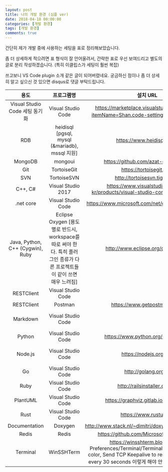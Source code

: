 ```yaml
---
layout: post
title: 나의 개발 환경 (심플 ver)
date: 2018-04-18 00:00:00
categories: [개발 환경]
tags: [개발 환경]
comments: true
---
```


간단히 제가 개발 중에 사용하는 세팅을 표로 정리해보았습니다.

좀 더 상세하게 적으려면 표 형식이 잘 안어울려서, 간략한 표로 우선 보여드리고 별도의 글로 분리 작성하겠습니다. (특히 이클립스가 세팅이 훨씬 복잡)

쓰고보니 VS Code plugin 소개 같은 글이 되어버렸네요. 궁금하신 점이나 좀 더 상세히 알고 싶으신 것 있으면 disqus로 댓글 부탁드립니다.

|용도|프로그램명|설치 URL|플러그인|테마|
|:---:|:---:|:---:|:---:|:---:|
|Visual Studio Code 세팅 동기화|Visual Studio Code|https://marketplace.visualstudio.com/items?itemName=Shan.code-settings-sync, [언어 설정](http://igotit.tistory.com/entry/Visual-Studio-Code-UI-%EC%96%B8%EC%96%B4-%EB%B3%80%EA%B2%BD)||Monokai|
|RDB|heidisql [pgsql, mysql (&mariadb), mssql 지원]|https://www.heidisql.com/|||
|MongoDB|mongoui|https://github.com/azat-co/mongoui|||
|Git|TortoiseGit|https://tortoisegit.org/|||
|SVN|TortoiseSVN|http://tortoisesvn.tigris.org/|||
|C++, C#|Visual Studio 2017|https://www.visualstudio.com/ko-kr/products/visual-studio-community-vs.aspx|[ProductivityPowerTools](https://jacking75.github.io/VS_Productivity_Power_Tools/)|Monokai|
|.net core|Visual Studio Code|https://www.microsoft.com/net/download/windows|https://marketplace.visualstudio.com/items?itemName=doggy8088.netcore-extension-pack|||
|Java, Python, C++ (Cygwin), Ruby|Eclipse Oxygen [용도별로 반드시, workspace를 따로 써야 한다. 특히 플러그인 종류가 다른 프로젝트들이 같이 쓰면 매우 느려짐]|http://www.eclipse.org/downloads/|Dev Style - Aka Darkest Theme, [Ansi Escape in Consol](https://marketplace.eclipse.org/content/ansi-escape-console), [CheckStyle](http://lahuman.jabsiri.co.kr/158), https://www.lesstif.com/pages/viewpage.action?pageId=39126240, [Lombok](https://projectlombok.org/)|[Sublime Text Monokai Extend](https://github.com/eclipse-color-theme/eclipse-color-theme/blob/master/com.github.eclipsecolortheme/themes/sublime-text-monokai-extended.xml)
|RESTClient|Visual Studio Code||https://marketplace.visualstudio.com/items?itemName=humao.rest-client||
|RESTClient|Postman|https://www.getpostman.com/||
|Markdown|Visual Studio Code||https://marketplace.visualstudio.com/items?itemName=hnw.vscode-auto-open-markdown-preview||
|Python|Visual Studio Code|https://www.python.org/downloads/|https://marketplace.visualstudio.com/items?itemName=donjayamanne.python||
|Node.js|Visual Studio Code|https://nodejs.org/en/|https://marketplace.visualstudio.com/items?itemName=leizongmin.node-module-intellisense||
|Go|Visual Studio Code|http://golang.org/dl|https://marketplace.visualstudio.com/items?itemName=lukehoban.Go||
|Ruby|Visual Studio Code|http://railsinstaller.org/en|https://marketplace.visualstudio.com/items?itemName=rebornix.Ruby||
|PlantUML|Visual Studio Code|https://graphviz.gitlab.io/download/|https://marketplace.visualstudio.com/items?itemName=jebbs.plantuml||
|Rust|Visual Studio Code|https://www.rustup.rs/|https://marketplace.visualstudio.com/items?itemName=saviorisdead.RustyCode||
|Documentation|Doxygen|http://www.stack.nl/~dimitri/doxygen/download.html|||
|Redis|Redis|https://github.com/MicrosoftArchive/redis|https://redisdesktop.com/download||
|Terminal|WinSSHTerm|<https://winsshterm.blogspot.kr/>, Preferences/Terminal/Terminal Type : putty-256 color, Send TCP Keepalive to remote system : Yes, every 30 seconds 이렇게 해야 안 끊기고 세션 유지 됨.|||